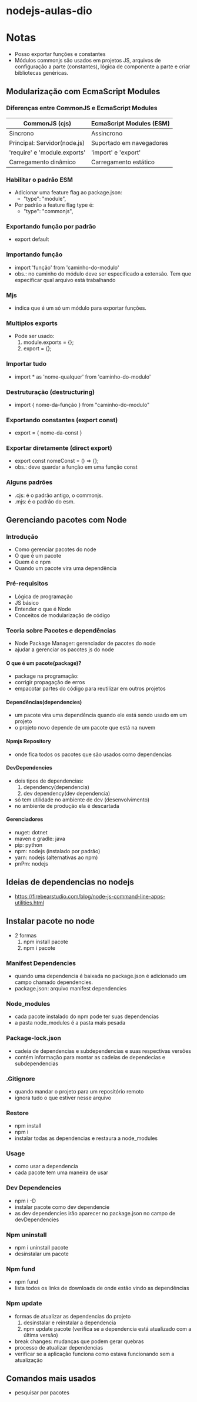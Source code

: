 # nodejs-aulas-dio

# Notas
- Posso exportar funções e constantes
- Módulos commonjs são usados em projetos JS, arquivos de configuração a parte (constantes), lógica de componente a parte e criar bibliotecas genéricas.


## Modularização com EcmaScript Modules

### Diferenças entre CommonJS e EcmaScript Modules

| CommonJS (cjs)  | EcmaScript Modules (ESM) |
| ------------- | ------------- |
| Sincrono  | Assincrono  |
| Principal: Servidor(node.js)  | Suportado em navegadores |
| 'require' e 'module.exports' | 'import' e 'export' |
| Carregamento dinâmico | Carregamento estático |

### Habilitar o padrão ESM

- Adicionar uma feature flag ao package.json:
    - "type": "module",
- Por padrão a feature flag type é:
    - "type": "commonjs",

### Exportando função por padrão

- export default <nomeDaFuncao>

### Importando função
- import 'função' from 'caminho-do-modulo'
- obs.: no caminho do módulo deve ser especificado a extensão. Tem que especificar qual arquivo está trabalhando

### Mjs
- indica que é um só um módulo para exportar funções.

### Multiplos exports
- Pode ser usado:
    1. module.exports = {};
    2. export = {};

### Importar tudo
- import * as 'nome-qualquer' from 'caminho-do-modulo'

### Destruturação (destructuring)
- import { nome-da-função } from "caminho-do-modulo"

### Exportando constantes (export const)
- export = { nome-da-const }

### Exportar diretamente (direct export)
- export const nomeConst = () => {};
- obs.: deve quardar a função em uma função const

### Alguns padrões
- .cjs: é o padrão antigo, o commonjs.
- .mjs: é o padrão do esm.

## Gerenciando pacotes com Node

### Introdução
- Como gerenciar pacotes do node
- O que é um pacote
- Quem é o npm
- Quando um pacote vira uma dependência

### Pré-requisitos
- Lógica de programação
- JS básico
- Entender o que é Node
- Conceitos de modularização de código

### Teoria sobre Pacotes e dependências
- Node Package Manager: gerenciador de pacotes do node
- ajudar a gerenciar os pacotes js do node
#### O que é um pacote(package)?
- package na programação: 
- corrigir propagação de erros
- empacotar partes do código para reutilizar em outros projetos

#### Dependências(dependencies)
- um pacote vira uma dependência quando ele está sendo usado em um projeto
- o projeto novo depende de um pacote que está na nuvem

#### Npmjs Repository
- onde fica todos os pacotes que são usados como dependencias

#### DevDependencies
- dois tipos de dependencias:
    1. dependency(dependencia)
    2. dev dependency(dev dependencia)
- só tem utilidade no ambiente de dev (desenvolvimento)
- no ambiente de produção ela é descartada

#### Gerenciadores
- nuget: dotnet
- maven e gradle: java
- pip: python
- npm: nodejs (instalado por padrão)
- yarn: nodejs (alternativas ao npm)
- pnPm: nodejs

## Ideias de dependencias no nodejs
- https://firebearstudio.com/blog/node-js-command-line-apps-utilities.html

## Instalar pacote no node
- 2 formas
    1. npm install pacote
    2. npm i pacote

### Manifest Dependencies
- quando uma dependencia é baixada no package.json é adicionado um campo chamado dependencies.
- package.json: arquivo manifest dependencies

### Node_modules
- cada pacote instalado do npm pode ter suas dependencias
- a pasta node_modules é a pasta mais pesada

### Package-lock.json
- cadeia de dependencias e subdependencias e suas respectivas versões
- contém informação para montar as cadeias de dependecias e subdependencias

### .Gitignore
- quando mandar o projeto para um repositório remoto
- ignora tudo o que estiver nesse arquivo

### Restore
- npm install
- npm i
- instalar todas as dependencias e restaura a node_modules

### Usage
- como usar a dependencia
- cada pacote tem uma maneira de usar

### Dev Dependencies
- npm i -D
- instalar pacote como dev dependencie
- as dev dependencies irão aparecer no package.json no campo de devDependencies

### Npm uninstall
- npm i uninstall pacote
- desinstalar um pacote

### Npm fund
- npm fund
- lista todos os links de downloads de onde estão vindo as dependências

### Npm update
- formas de atualizar as dependencias do projeto
    1. desinstalar e reinstalar a dependencia
    2. npm update pacote (verifica se a dependencia está atualizado com a última versão)
- break changes: mudanças que podem gerar quebras
- processo de atualizar dependencias
- verificar se a aplicação funciona como estava funcionando sem a atualização

## Comandos mais usados
- pesquisar por pacotes